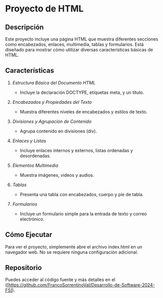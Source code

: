 # Proyecto de HTML

## Descripción

Este proyecto incluye una página HTML que muestra diferentes secciones como encabezados, enlaces, multimedia, tablas y formularios. Está diseñado para mostrar cómo utilizar diversas características básicas de HTML.

## Características

1. *Estructura Básica del Documento HTML*
   - Incluye la declaración DOCTYPE, etiquetas meta, y un título.

2. *Encabezados y Propiedades del Texto*
   - Muestra diferentes niveles de encabezados y estilos de texto.

3. *Divisiones y Agrupación de Contenido*
   - Agrupa contenido en divisiones (div).

4. *Enlaces y Listas*
   - Incluye enlaces internos y externos, listas ordenadas y desordenadas.

5. *Elementos Multimedia*
   - Muestra imágenes, videos y audios.

6. *Tablas*
   - Presenta una tabla con encabezados, cuerpo y pie de tabla.

7. *Formularios*
   - Incluye un formulario simple para la entrada de texto y correo electrónico.

## Cómo Ejecutar

Para ver el proyecto, simplemente abre el archivo index.html en un navegador web. No se requiere ninguna configuración adicional.

## Repositorio

Puedes acceder al código fuente y más detalles en el ([https://github.com/FrancoSorrentinoVal/Desarrollo-de-Software-2024-FS]).
